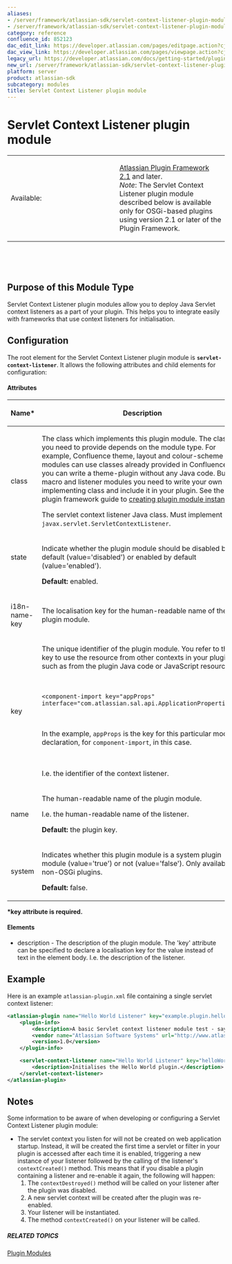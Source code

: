 ```yaml
---
aliases:
- /server/framework/atlassian-sdk/servlet-context-listener-plugin-module-852123.html
- /server/framework/atlassian-sdk/servlet-context-listener-plugin-module-852123.md
category: reference
confluence_id: 852123
dac_edit_link: https://developer.atlassian.com/pages/editpage.action?cjm=wozere&pageId=852123
dac_view_link: https://developer.atlassian.com/pages/viewpage.action?cjm=wozere&pageId=852123
legacy_url: https://developer.atlassian.com/docs/getting-started/plugin-modules/servlet-context-listener-plugin-module
new_url: /server/framework/atlassian-sdk/servlet-context-listener-plugin-module
platform: server
product: atlassian-sdk
subcategory: modules
title: Servlet Context Listener plugin module
---
```

# Servlet Context Listener plugin module

<table>
<colgroup>
<col style="width: 50%" />
<col style="width: 50%" />
</colgroup>
<tbody>
<tr class="odd">
<td><p>Available:</p></td>
<td><p><a href="https://developer.atlassian.com/pages/viewpage.action?pageId=852134">Atlassian Plugin Framework 2.1</a> and later.<br />
<em>Note</em>: The Servlet Context Listener plugin module described below is available only for OSGi-based plugins using version 2.1 or later of the Plugin Framework.</p></td>
</tr>
</tbody>
</table>

 

 

## Purpose of this Module Type

Servlet Context Listener plugin modules allow you to deploy Java Servlet context listeners as a part of your plugin. This helps you to integrate easily with frameworks that use context listeners for initialisation.

## Configuration

The root element for the Servlet Context Listener plugin module is **`servlet-context-listener`**. It allows the following attributes and child elements for configuration:

#### Attributes

<table>
<colgroup>
<col style="width: 50%" />
<col style="width: 50%" />
</colgroup>
<thead>
<tr class="header">
<th><p>Name*</p></th>
<th><p>Description</p></th>
</tr>
</thead>
<tbody>
<tr class="odd">
<td><p>class</p></td>
<td><p>The class which implements this plugin module. The class you need to provide depends on the module type. For example, Confluence theme, layout and colour-scheme modules can use classes already provided in Confluence. So you can write a theme-plugin without any Java code. But for macro and listener modules you need to write your own implementing class and include it in your plugin. See the plugin framework guide to <a href="https://developer.atlassian.com/display/DOCS/Creating+Plugin+Module+Instances">creating plugin module instances</a>. </p>
<p>The servlet context listener Java class. Must implement <code>javax.servlet.ServletContextListener</code>.</p></td>
</tr>
<tr class="even">
<td><p>state</p>
<p> </p></td>
<td><p>Indicate whether the plugin module should be disabled by default (value='disabled') or enabled by default (value='enabled').</p>
<p><strong>Default:</strong> enabled.</p></td>
</tr>
<tr class="odd">
<td><p>i18n-name-key</p></td>
<td>The localisation key for the human-readable name of the plugin module.</td>
</tr>
<tr class="even">
<td><p>key</p></td>
<td><p>The unique identifier of the plugin module. You refer to this key to use the resource from other contexts in your plugin, such as from the plugin Java code or JavaScript resources.</p>
<p> </p>
<pre><code>&lt;component-import key=&quot;appProps&quot; interface=&quot;com.atlassian.sal.api.ApplicationProperties&quot;/&gt;</code></pre>
<p> </p>
<p>In the example, <code>appProps</code> is the key for this particular module declaration, for <code>component-import</code>, in this case.</p>
 
<p>I.e. the identifier of the context listener.</p></td>
</tr>
<tr class="odd">
<td><p>name</p></td>
<td><p>The human-readable name of the plugin module. </p>
<p>I.e. the human-readable name of the listener.</p>
<p><strong>Default:</strong> the plugin key.</p></td>
</tr>
<tr class="even">
<td><p>system</p></td>
<td><p>Indicates whether this plugin module is a system plugin module (value='true') or not (value='false'). Only available for non-OSGi plugins.</p>
<p><strong>Default:</strong> false.</p></td>
</tr>
</tbody>
</table>

**\*key attribute is required.**

#### Elements

-   description - The description of the plugin module. The 'key' attribute can be specified to declare a localisation key for the value instead of text in the element body. I.e. the description of the listener.

## Example

Here is an example `atlassian-plugin.xml` file containing a single servlet context listener:

``` xml
<atlassian-plugin name="Hello World Listener" key="example.plugin.helloworld" plugins-version="2">
    <plugin-info>
        <description>A basic Servlet context listener module test - says "Hello World!"</description>
        <vendor name="Atlassian Software Systems" url="http://www.atlassian.com"/>
        <version>1.0</version>
    </plugin-info>

    <servlet-context-listener name="Hello World Listener" key="helloWorld" class="com.example.myplugins.helloworld.HelloWorldListener">
        <description>Initialises the Hello World plugin.</description>
    </servlet-context-listener>
</atlassian-plugin>
```

## Notes

Some information to be aware of when developing or configuring a Servlet Context Listener plugin module:

-   The servlet context you listen for will not be created on web application startup. Instead, it will be created the first time a servlet or filter in your plugin is accessed after each time it is enabled, triggering a new instance of your listener followed by the calling of the listener's `contextCreated()` method. This means that if you disable a plugin containing a listener and re-enable it again, the following will happen:
    1.  The `contextDestroyed()` method will be called on your listener after the plugin was disabled.
    2.  A new servlet context will be created after the plugin was re-enabled.
    3.  Your listener will be instantiated.
    4.  The method `contextCreated()` on your listener will be called.

##### RELATED TOPICS

[Plugin Modules](/server/framework/atlassian-sdk/plugin-modules)


















































































































































































































































































































































































































































































